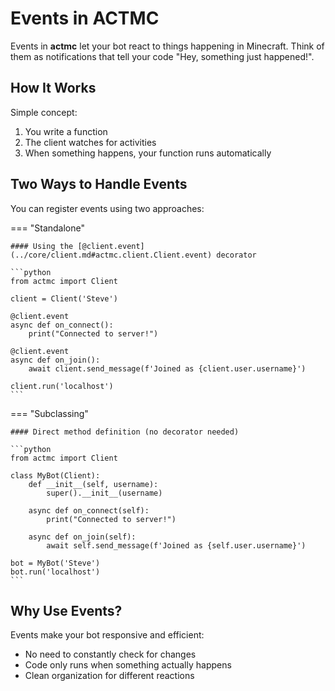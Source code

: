 # Events in ACTMC

Events in **actmc** let your bot react to things happening in Minecraft.
Think of them as notifications that tell your code "Hey, something just happened!".

## How It Works

Simple concept:

1. You write a function
2. The client watches for activities  
3. When something happens, your function runs automatically

## Two Ways to Handle Events

You can register events using two approaches:

=== "Standalone"

    #### Using the [@client.event](../core/client.md#actmc.client.Client.event) decorator

    ```python
    from actmc import Client

    client = Client('Steve')

    @client.event
    async def on_connect():
        print("Connected to server!")

    @client.event
    async def on_join():
        await client.send_message(f'Joined as {client.user.username}')

    client.run('localhost')
    ```

=== "Subclassing"

    #### Direct method definition (no decorator needed)

    ```python
    from actmc import Client

    class MyBot(Client):
        def __init__(self, username):
            super().__init__(username)

        async def on_connect(self):
            print("Connected to server!")
        
        async def on_join(self):
            await self.send_message(f'Joined as {self.user.username}')

    bot = MyBot('Steve')
    bot.run('localhost')
    ```

## Why Use Events?

Events make your bot responsive and efficient:

- No need to constantly check for changes
- Code only runs when something actually happens
- Clean organization for different reactions

